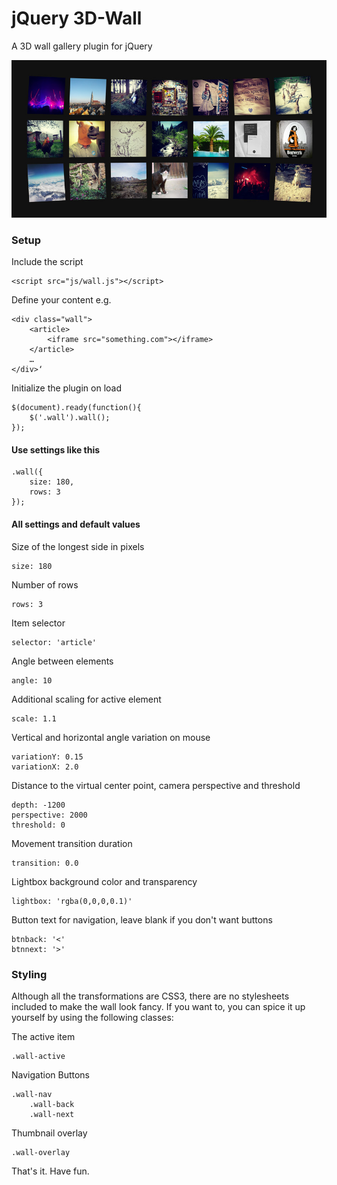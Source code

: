 # jQuery 3D-Wall
A 3D wall gallery plugin for jQuery

![Demo](demo/screenshot.jpg)


### Setup
Include the script

	<script src="js/wall.js"></script>


Define your content e.g.

	<div class="wall">
		<article>
			<iframe src="something.com"></iframe>
		</article>
		…
	</div>‘


Initialize the plugin on load

	$(document).ready(function(){
		$('.wall').wall();
	});






#### Use settings like this

	.wall({
		size: 180,
		rows: 3
	});



#### All settings and default values

Size of the longest side in pixels

	size: 180

Number of rows

	rows: 3

Item selector

	selector: 'article'

Angle between elements

	angle: 10

Additional scaling for active element

	scale: 1.1

Vertical and horizontal angle variation on mouse

	variationY: 0.15
	variationX: 2.0

Distance to the virtual center point, camera perspective and threshold

	depth: -1200
	perspective: 2000
	threshold: 0

Movement transition duration

	transition: 0.0

Lightbox background color and transparency

	lightbox: 'rgba(0,0,0,0.1)'

Button text for navigation, leave blank if you don't want buttons

	btnback: '<'
	btnnext: '>'





### Styling
Although all the transformations are CSS3, there are no stylesheets included to make the wall look fancy. If you want to, you can spice it up yourself by using the following classes:

The active item

	.wall-active

Navigation Buttons

	.wall-nav
		.wall-back
		.wall-next

Thumbnail overlay

	.wall-overlay


That's it. Have fun.
